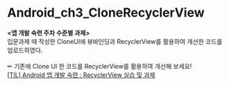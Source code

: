 # Android_ch3_CloneRecyclerView
**<앱 개발 숙련 주차 수준별 과제>** <br> 입문과제 때 작성한 CloneUI에 뷰바인딩과 RecyclerView를 활용하여 개선한 코드를 업로드하였다. <br> <br>
✏ 기존에 Clone UI 한 코드를 RecyclerView를 활용하여 개선해 보세요! <br>
[[TIL] Android 앱 개발 숙련 : RecyclerView 실습 및 과제](https://velog.io/@wiz_hey/TIL-Android-%EC%95%B1-%EA%B0%9C%EB%B0%9C-%EC%88%99%EB%A0%A8-RecyclerView-%EC%8B%A4%EC%8A%B5-%EB%B0%8F-%EA%B3%BC%EC%A0%9C)
